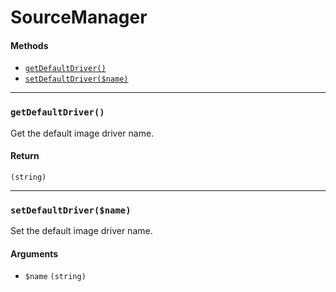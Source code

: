 SourceManager
=====================


#### Methods

- [`getDefaultDriver()`](#getDefaultDriver)
- [`setDefaultDriver($name)`](#setDefaultDriver)


---

### <a name="getDefaultDriver" id="getDefaultDriver"></a> `getDefaultDriver()`

Get the default image driver name.


#### Return
`(string)`

---

### <a name="setDefaultDriver" id="setDefaultDriver"></a> `setDefaultDriver($name)`

Set the default image driver name.

#### Arguments
- `$name` `(string)` 


